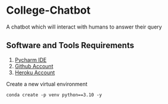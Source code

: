 # College-Chatbot

A chatbot which will interact with humans to answer their query


## Software and Tools Requirements 
   1. [Pycharm IDE](www.jetbrains.com/pycharm)
   2. [Github Account](www.github.com/)
   3. [Heroku Account](www.heroku.com/)
   
Create a new virtual environment
    
    conda create -p venv python==3.10 -y
    

    